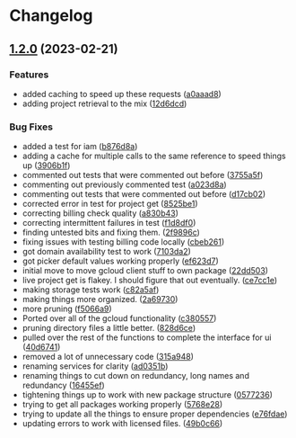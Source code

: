 # Changelog

## [1.2.0](https://github.com/GoogleCloudPlatform/deploystack/compare/gcloud-v1.1.1...gcloud/v1.2.0) (2023-02-21)


### Features

* added caching to speed up these requests ([a0aaad8](https://github.com/GoogleCloudPlatform/deploystack/commit/a0aaad877b643181757d84e37621109f9e2f9d5a))
* adding project retrieval to the mix ([12d6dcd](https://github.com/GoogleCloudPlatform/deploystack/commit/12d6dcd92e8f9b3b6a9bc8a9b987a40cb5998966))


### Bug Fixes

* added a test for iam ([b876d8a](https://github.com/GoogleCloudPlatform/deploystack/commit/b876d8a0fb64828efbd5db8667c7e961a44131ef))
* adding a cache for multiple calls to the same reference to speed things up ([3906b1f](https://github.com/GoogleCloudPlatform/deploystack/commit/3906b1f2b061e197613df546f3aea4445666742b))
* commented out tests that were commented out before ([3755a5f](https://github.com/GoogleCloudPlatform/deploystack/commit/3755a5f5ca3c4f182e545112b4cc1ae619ded1b1))
* commenting out previously commented test ([a023d8a](https://github.com/GoogleCloudPlatform/deploystack/commit/a023d8a2115a7f6d83d52f989db175ba3433f6d2))
* commenting out tests that were commented out before ([d17cb02](https://github.com/GoogleCloudPlatform/deploystack/commit/d17cb02b8959e564b8d32fa9d78cff2dd7f535e2))
* corrected error in test for project get ([8525be1](https://github.com/GoogleCloudPlatform/deploystack/commit/8525be1627891cbe535842e9d998186c98467e8e))
* correcting billing check quality ([a830b43](https://github.com/GoogleCloudPlatform/deploystack/commit/a830b43c443dd6fea60b5ddd41ec3e096c7b9cd4))
* correcting intermittent failures in test ([f1d8df0](https://github.com/GoogleCloudPlatform/deploystack/commit/f1d8df023a176c6e604c1baf0ef3687faabe1c1b))
* finding untested bits and fixing them. ([2f9896c](https://github.com/GoogleCloudPlatform/deploystack/commit/2f9896ca0da509bc8b0e2611dc706618c41b26dd))
* fixing issues with testing billing code locally ([cbeb261](https://github.com/GoogleCloudPlatform/deploystack/commit/cbeb2618008bc2b048044f6d3554b905b30c9c09))
* got domain availability test to work ([7103da2](https://github.com/GoogleCloudPlatform/deploystack/commit/7103da2c83a1af3cb84ef4981a66ff93ef4506e6))
* got picker default values working properly ([ef623d7](https://github.com/GoogleCloudPlatform/deploystack/commit/ef623d748107ee0cb13e30082926bbeeb5015edb))
* initial move to move gcloud client stuff to own package ([22dd503](https://github.com/GoogleCloudPlatform/deploystack/commit/22dd50354c32014ec6b845cd30ebff8c33a64aa2))
* live project get is flakey. I should figure that out eventually. ([ce7cc1e](https://github.com/GoogleCloudPlatform/deploystack/commit/ce7cc1e91515e6cf59f4a472e661c2e01e09f50f))
* making storage tests work ([c82a5af](https://github.com/GoogleCloudPlatform/deploystack/commit/c82a5afb2bcc92ff80d0da825d8974bf50602afa))
* making things more organized. ([2a69730](https://github.com/GoogleCloudPlatform/deploystack/commit/2a697304310a5ee0780b621d22854f74459bd109))
* more pruning ([f5066a9](https://github.com/GoogleCloudPlatform/deploystack/commit/f5066a9f3cb398e81882c4c4f3fee241d84c8875))
* Ported over all of the gcloud functionality ([c380557](https://github.com/GoogleCloudPlatform/deploystack/commit/c38055786c572a6d90b6c8b24952f5a909f507c2))
* pruning directory files a little better. ([828d6ce](https://github.com/GoogleCloudPlatform/deploystack/commit/828d6ce19b80bd9f6463848008dea07b7a578eae))
* pulled over the rest of the functions to complete the interface for ui ([40d6741](https://github.com/GoogleCloudPlatform/deploystack/commit/40d674124d0681ded6c61d39b1906f758e43ed5a))
* removed a lot of unnecessary code ([315a948](https://github.com/GoogleCloudPlatform/deploystack/commit/315a948ca317de7f6634361fda93ea5146c36be8))
* renaming services for clarity ([ad0351b](https://github.com/GoogleCloudPlatform/deploystack/commit/ad0351bee366b24e4dd7885b7f195ad276e8885b))
* renaming things to cut down on redundancy, long names and redundancy ([16455ef](https://github.com/GoogleCloudPlatform/deploystack/commit/16455ef6df7cc3b0d86fd914b3c2877bb431c542))
* tightening things up to work with new package structure ([0577236](https://github.com/GoogleCloudPlatform/deploystack/commit/0577236e7c58b561477b0d6b142561d6abd6927d))
* trying to get all packages working properly ([5768e28](https://github.com/GoogleCloudPlatform/deploystack/commit/5768e2828529e17974feb8f1fe43feb706329f70))
* trying to update all the things to ensure proper dependencies ([e76fdae](https://github.com/GoogleCloudPlatform/deploystack/commit/e76fdae2123f6997268c7bc8a552e8f552e24a49))
* updating errors to work with licensed files. ([49b0c66](https://github.com/GoogleCloudPlatform/deploystack/commit/49b0c66298af5dd9ad141bd115c59acdffcb216f))
